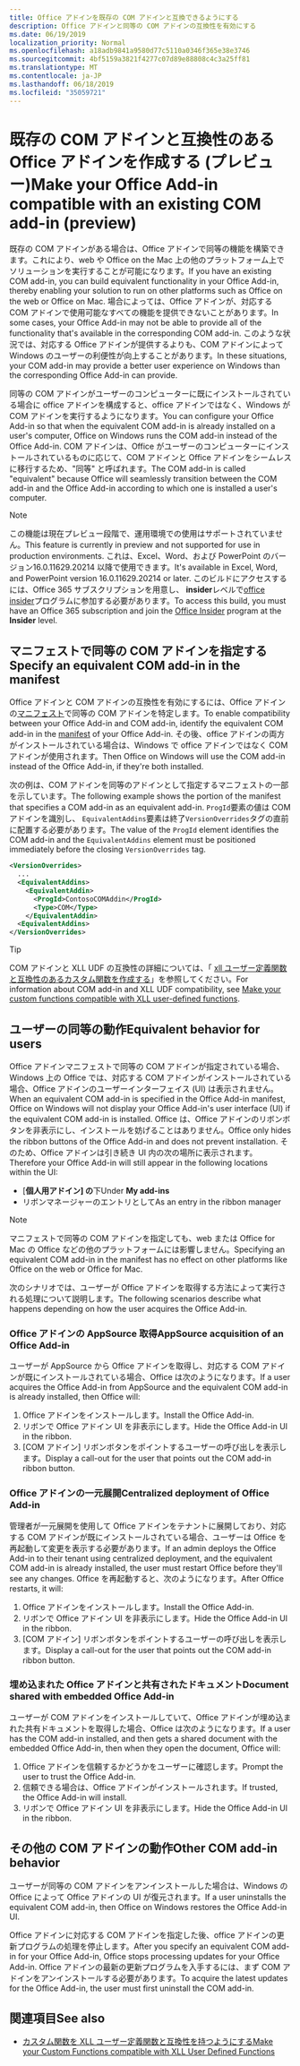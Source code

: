 ```yaml
---
title: Office アドインを既存の COM アドインと互換できるようにする
description: Office アドインと同等の COM アドインの互換性を有効にする
ms.date: 06/19/2019
localization_priority: Normal
ms.openlocfilehash: a18adb9841a9580d77c5110a0346f365e38e3746
ms.sourcegitcommit: 4bf5159a3821f4277c07d89e88808c4c3a25ff81
ms.translationtype: MT
ms.contentlocale: ja-JP
ms.lasthandoff: 06/18/2019
ms.locfileid: "35059721"
---
```

# <a name="make-your-office-add-in-compatible-with-an-existing-com-add-in-preview"></a><span data-ttu-id="4af28-103">既存の COM アドインと互換性のある Office アドインを作成する (プレビュー)</span><span class="sxs-lookup"><span data-stu-id="4af28-103">Make your Office Add-in compatible with an existing COM add-in (preview)</span></span>

<span data-ttu-id="4af28-104">既存の COM アドインがある場合は、Office アドインで同等の機能を構築できます。これにより、web や Office on the Mac 上の他のプラットフォーム上でソリューションを実行することが可能になります。</span><span class="sxs-lookup"><span data-stu-id="4af28-104">If you have an existing COM add-in, you can build equivalent functionality in your Office Add-in, thereby enabling your solution to run on other platforms such as Office on the web or Office on Mac.</span></span> <span data-ttu-id="4af28-105">場合によっては、Office アドインが、対応する COM アドインで使用可能なすべての機能を提供できないことがあります。</span><span class="sxs-lookup"><span data-stu-id="4af28-105">In some cases, your Office Add-in may not be able to provide all of the functionality that's available in the corresponding COM add-in.</span></span> <span data-ttu-id="4af28-106">このような状況では、対応する Office アドインが提供するよりも、COM アドインによって Windows のユーザーの利便性が向上することがあります。</span><span class="sxs-lookup"><span data-stu-id="4af28-106">In these situations, your COM add-in may provide a better user experience on Windows than the corresponding Office Add-in can provide.</span></span>

<span data-ttu-id="4af28-107">同等の COM アドインがユーザーのコンピューターに既にインストールされている場合に office アドインを構成すると、office アドインではなく、Windows が COM アドインを実行するようになります。</span><span class="sxs-lookup"><span data-stu-id="4af28-107">You can configure your Office Add-in so that when the equivalent COM add-in is already installed on a user's computer, Office on Windows runs the COM add-in instead of the Office Add-in.</span></span> <span data-ttu-id="4af28-108">COM アドインは、Office がユーザーのコンピューターにインストールされているものに応じて、COM アドインと Office アドインをシームレスに移行するため、"同等" と呼ばれます。</span><span class="sxs-lookup"><span data-stu-id="4af28-108">The COM add-in is called "equivalent" because Office will seamlessly transition between the COM add-in and the Office Add-in according to which one is installed a user's computer.</span></span>

> [!NOTE]
> <span data-ttu-id="4af28-109">この機能は現在プレビュー段階で、運用環境での使用はサポートされていません。</span><span class="sxs-lookup"><span data-stu-id="4af28-109">This feature is currently in preview and not supported for use in production environments.</span></span> <span data-ttu-id="4af28-110">これは、Excel、Word、および PowerPoint のバージョン16.0.11629.20214 以降で使用できます。</span><span class="sxs-lookup"><span data-stu-id="4af28-110">It's available in Excel, Word, and PowerPoint version 16.0.11629.20214 or later.</span></span> <span data-ttu-id="4af28-111">このビルドにアクセスするには、Office 365 サブスクリプションを用意し、 **insider**レベルで[office insider](https://products.office.com/office-insider)プログラムに参加する必要があります。</span><span class="sxs-lookup"><span data-stu-id="4af28-111">To access this build, you must have an Office 365 subscription and join the [Office Insider](https://products.office.com/office-insider) program at the **Insider** level.</span></span>

## <a name="specify-an-equivalent-com-add-in-in-the-manifest"></a><span data-ttu-id="4af28-112">マニフェストで同等の COM アドインを指定する</span><span class="sxs-lookup"><span data-stu-id="4af28-112">Specify an equivalent COM add-in in the manifest</span></span>

<span data-ttu-id="4af28-113">Office アドインと COM アドインの互換性を有効にするには、Office アドインの[マニフェスト](add-in-manifests.md)で同等の COM アドインを特定します。</span><span class="sxs-lookup"><span data-stu-id="4af28-113">To enable compatibility between your Office Add-in and COM add-in, identify the equivalent COM add-in in the [manifest](add-in-manifests.md) of your Office Add-in.</span></span> <span data-ttu-id="4af28-114">その後、office アドインの両方がインストールされている場合は、Windows で office アドインではなく COM アドインが使用されます。</span><span class="sxs-lookup"><span data-stu-id="4af28-114">Then Office on Windows will use the COM add-in instead of the Office Add-in, if they're both installed.</span></span>

<span data-ttu-id="4af28-115">次の例は、COM アドインを同等のアドインとして指定するマニフェストの一部を示しています。</span><span class="sxs-lookup"><span data-stu-id="4af28-115">The following example shows the portion of the manifest that specifies a COM add-in as an equivalent add-in.</span></span> <span data-ttu-id="4af28-116">`ProgId`要素の値は COM アドインを識別し、 `EquivalentAddins`要素は終了`VersionOverrides`タグの直前に配置する必要があります。</span><span class="sxs-lookup"><span data-stu-id="4af28-116">The value of the `ProgId` element identifies the COM add-in and the `EquivalentAddins` element must be positioned immediately before the closing `VersionOverrides` tag.</span></span>

```xml
<VersionOverrides>
  ...
  <EquivalentAddins>
    <EquivalentAddin>
      <ProgId>ContosoCOMAddin</ProgId>
      <Type>COM</Type>
    </EquivalentAddin>
  <EquivalentAddins>
</VersionOverrides>
```

> [!TIP]
> <span data-ttu-id="4af28-117">COM アドインと XLL UDF の互換性の詳細については、「 [xll ユーザー定義関数と互換性のあるカスタム関数を作成する](../excel/make-custom-functions-compatible-with-xll-udf.md)」を参照してください。</span><span class="sxs-lookup"><span data-stu-id="4af28-117">For information about COM add-in and XLL UDF compatibility, see [Make your custom functions compatible with XLL user-defined functions](../excel/make-custom-functions-compatible-with-xll-udf.md).</span></span>

## <a name="equivalent-behavior-for-users"></a><span data-ttu-id="4af28-118">ユーザーの同等の動作</span><span class="sxs-lookup"><span data-stu-id="4af28-118">Equivalent behavior for users</span></span>

<span data-ttu-id="4af28-119">Office アドインマニフェストで同等の COM アドインが指定されている場合、Windows 上の Office では、対応する COM アドインがインストールされている場合、Office アドインのユーザーインターフェイス (UI) は表示されません。</span><span class="sxs-lookup"><span data-stu-id="4af28-119">When an equivalent COM add-in is specified in the Office Add-in manifest, Office on Windows will not display your Office Add-in's user interface (UI) if the equivalent COM add-in is installed.</span></span> <span data-ttu-id="4af28-120">Office は、Office アドインのリボンボタンを非表示にし、インストールを妨げることはありません。</span><span class="sxs-lookup"><span data-stu-id="4af28-120">Office only hides the ribbon buttons of the Office Add-in and does not prevent installation.</span></span> <span data-ttu-id="4af28-121">そのため、Office アドインは引き続き UI 内の次の場所に表示されます。</span><span class="sxs-lookup"><span data-stu-id="4af28-121">Therefore your Office Add-in will still appear in the following locations within the UI:</span></span>

- <span data-ttu-id="4af28-122">[**個人用アドイン] の**下</span><span class="sxs-lookup"><span data-stu-id="4af28-122">Under **My add-ins**</span></span>
- <span data-ttu-id="4af28-123">リボンマネージャーのエントリとして</span><span class="sxs-lookup"><span data-stu-id="4af28-123">As an entry in the ribbon manager</span></span>

> [!NOTE]
> <span data-ttu-id="4af28-124">マニフェストで同等の COM アドインを指定しても、web または Office for Mac の Office などの他のプラットフォームには影響しません。</span><span class="sxs-lookup"><span data-stu-id="4af28-124">Specifying an equivalent COM add-in in the manifest has no effect on other platforms like Office on the web or Office for Mac.</span></span>

<span data-ttu-id="4af28-125">次のシナリオでは、ユーザーが Office アドインを取得する方法によって実行される処理について説明します。</span><span class="sxs-lookup"><span data-stu-id="4af28-125">The following scenarios describe what happens depending on how the user acquires the Office Add-in.</span></span>

### <a name="appsource-acquisition-of-an-office-add-in"></a><span data-ttu-id="4af28-126">Office アドインの AppSource 取得</span><span class="sxs-lookup"><span data-stu-id="4af28-126">AppSource acquisition of an Office Add-in</span></span>

<span data-ttu-id="4af28-127">ユーザーが AppSource から Office アドインを取得し、対応する COM アドインが既にインストールされている場合、Office は次のようになります。</span><span class="sxs-lookup"><span data-stu-id="4af28-127">If a user acquires the Office Add-in from AppSource and the equivalent COM add-in is already installed, then Office will:</span></span>

1. <span data-ttu-id="4af28-128">Office アドインをインストールします。</span><span class="sxs-lookup"><span data-stu-id="4af28-128">Install the Office Add-in.</span></span>
2. <span data-ttu-id="4af28-129">リボンで Office アドイン UI を非表示にします。</span><span class="sxs-lookup"><span data-stu-id="4af28-129">Hide the Office Add-in UI in the ribbon.</span></span>
3. <span data-ttu-id="4af28-130">[COM アドイン] リボンボタンをポイントするユーザーの呼び出しを表示します。</span><span class="sxs-lookup"><span data-stu-id="4af28-130">Display a call-out for the user that points out the COM add-in ribbon button.</span></span>

### <a name="centralized-deployment-of-office-add-in"></a><span data-ttu-id="4af28-131">Office アドインの一元展開</span><span class="sxs-lookup"><span data-stu-id="4af28-131">Centralized deployment of Office Add-in</span></span>

<span data-ttu-id="4af28-132">管理者が一元展開を使用して Office アドインをテナントに展開しており、対応する COM アドインが既にインストールされている場合、ユーザーは Office を再起動して変更を表示する必要があります。</span><span class="sxs-lookup"><span data-stu-id="4af28-132">If an admin deploys the Office Add-in to their tenant using centralized deployment, and the equivalent COM add-in is already installed, the user must restart Office before they'll see any changes.</span></span> <span data-ttu-id="4af28-133">Office を再起動すると、次のようになります。</span><span class="sxs-lookup"><span data-stu-id="4af28-133">After Office restarts, it will:</span></span>

1. <span data-ttu-id="4af28-134">Office アドインをインストールします。</span><span class="sxs-lookup"><span data-stu-id="4af28-134">Install the Office Add-in.</span></span>
2. <span data-ttu-id="4af28-135">リボンで Office アドイン UI を非表示にします。</span><span class="sxs-lookup"><span data-stu-id="4af28-135">Hide the Office Add-in UI in the ribbon.</span></span>
3. <span data-ttu-id="4af28-136">[COM アドイン] リボンボタンをポイントするユーザーの呼び出しを表示します。</span><span class="sxs-lookup"><span data-stu-id="4af28-136">Display a call-out for the user that points out the COM add-in ribbon button.</span></span>

### <a name="document-shared-with-embedded-office-add-in"></a><span data-ttu-id="4af28-137">埋め込まれた Office アドインと共有されたドキュメント</span><span class="sxs-lookup"><span data-stu-id="4af28-137">Document shared with embedded Office Add-in</span></span>

<span data-ttu-id="4af28-138">ユーザーが COM アドインをインストールしていて、Office アドインが埋め込まれた共有ドキュメントを取得した場合、Office は次のようになります。</span><span class="sxs-lookup"><span data-stu-id="4af28-138">If a user has the COM add-in installed, and then gets a shared document with the embedded Office Add-in, then when they open the document, Office will:</span></span>

1. <span data-ttu-id="4af28-139">Office アドインを信頼するかどうかをユーザーに確認します。</span><span class="sxs-lookup"><span data-stu-id="4af28-139">Prompt the user to trust the Office Add-in.</span></span>
2. <span data-ttu-id="4af28-140">信頼できる場合は、Office アドインがインストールされます。</span><span class="sxs-lookup"><span data-stu-id="4af28-140">If trusted, the Office Add-in will install.</span></span>
3. <span data-ttu-id="4af28-141">リボンで Office アドイン UI を非表示にします。</span><span class="sxs-lookup"><span data-stu-id="4af28-141">Hide the Office Add-in UI in the ribbon.</span></span>

## <a name="other-com-add-in-behavior"></a><span data-ttu-id="4af28-142">その他の COM アドインの動作</span><span class="sxs-lookup"><span data-stu-id="4af28-142">Other COM add-in behavior</span></span>

<span data-ttu-id="4af28-143">ユーザーが同等の COM アドインをアンインストールした場合は、Windows の Office によって Office アドインの UI が復元されます。</span><span class="sxs-lookup"><span data-stu-id="4af28-143">If a user uninstalls the equivalent COM add-in, then Office on Windows restores the Office Add-in UI.</span></span>

<span data-ttu-id="4af28-144">Office アドインに対応する COM アドインを指定した後、office アドインの更新プログラムの処理を停止します。</span><span class="sxs-lookup"><span data-stu-id="4af28-144">After you specify an equivalent COM add-in for your Office Add-in, Office stops processing updates for your Office Add-in.</span></span> <span data-ttu-id="4af28-145">Office アドインの最新の更新プログラムを入手するには、まず COM アドインをアンインストールする必要があります。</span><span class="sxs-lookup"><span data-stu-id="4af28-145">To acquire the latest updates for the Office Add-in, the user must first uninstall the COM add-in.</span></span>

## <a name="see-also"></a><span data-ttu-id="4af28-146">関連項目</span><span class="sxs-lookup"><span data-stu-id="4af28-146">See also</span></span>

- [<span data-ttu-id="4af28-147">カスタム関数を XLL ユーザー定義関数と互換性を持つようにする</span><span class="sxs-lookup"><span data-stu-id="4af28-147">Make your Custom Functions compatible with XLL User Defined Functions</span></span>](../excel/make-custom-functions-compatible-with-xll-udf.md)
